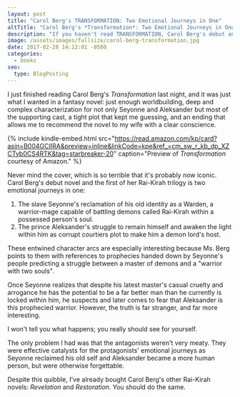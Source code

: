 ```yaml
---
layout: post
title: "Carol Berg's TRANSFORMATION: Two Emotional Journeys in One"
altTitle: "Carol Berg's *Transformation*: Two Emotional Journeys in One"
description: "If you haven't read TRANSFORMATION, Carol Berg's debut and the first Rai-Kirah novel, you're missing out."
image: /assets/images/fullsize/carol-berg-transformation.jpg
date: 2017-02-28 14:12:01 -0500
categories: 
  - books
seo:
  type: BlogPosting
---
```

I just finished reading Carol Berg's *Transformation* last night, and it was just what I wanted in a fantasy novel: just enough worldbuilding, deep and complex characterization for not only Seyonne and Aleksander but most of the supporting cast, a tight plot that kept me guessing, and an ending that allows me to recommend the novel to my wife with a clear conscience.

{% include kindle-embed.html src="https://read.amazon.com/kp/card?asin=B004GCIIRA&preview=inline&linkCode=kpe&ref_=cm_sw_r_kb_dp_XZCTyb0CS4RTK&tag=starbreaker-20" caption="Preview of *Transformation* courtesy of Amazon." %}

Never mind the cover, which is so terrible that it's probably now iconic. Carol Berg's debut novel and the first of her Rai-Kirah trilogy is two emotional journeys in one:

1. The slave Seyonne's reclamation of his old identity as a Warden, a warrior-mage capable of battling demons called Rai-Kirah within a possessed person's soul.
2. The prince Aleksander's struggle to remain himself and awaken the light within him as corrupt courtiers plot to make him a demon lord's host.

These entwined character arcs are especially interesting because Ms. Berg points to them with references to prophecies handed down by Seyonne's people predicting a struggle between a master of demons and a "warrior with two souls".

Once Seyonne realizes that despite his latest master's casual cruelty and arrogance he has the potential to be a far better man than he currently is locked within him, he suspects and later comes to fear that Aleksander is this prophecied warrior. However, the truth is far stranger, and far more interesting.

I won't tell you what happens; you really should see for yourself.

The only problem I had was that the antagonists weren't very meaty. They were effective catalysts for the protagonists' emotional journeys as Seyonne reclaimed his old self and Aleksander became a more human person, but were otherwise forgettable.

Despite this quibble, I've already bought Carol Berg's other Rai-Kirah novels: *Revelation* and *Restoration*. You should do the same.